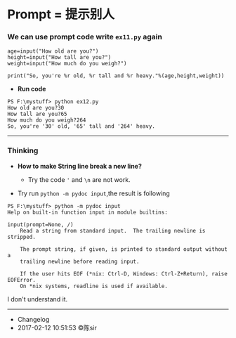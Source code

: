 # Prompt = 提示别人


### **We can use prompt code write `ex11.py` again**

```
age=input("How old are you?")
height=input("How tall are you?")
weight=input("How much do you weigh?")

print("So, you're %r old, %r tall and %r heavy."%(age,height,weight))
```

- **Run code**

```
PS F:\mystuff> python ex12.py
How old are you?30
How tall are you?65
How much do you weigh?264
So, you're '30' old, '65' tall and '264' heavy.
```

***

### **Thinking**

- **How to make String line break a new line?**
    - Try the code `'` and `\n` are not work.

- Try run `python -m pydoc input`,the result is following

```
PS F:\mystuff> python -m pydoc input
Help on built-in function input in module builtins:

input(prompt=None, /)
    Read a string from standard input.  The trailing newline is stripped.

    The prompt string, if given, is printed to standard output without a
    trailing newline before reading input.

    If the user hits EOF (*nix: Ctrl-D, Windows: Ctrl-Z+Return), raise EOFError.
    On *nix systems, readline is used if available.
```

I don't understand it.

***
- Changelog
- 2017-02-12 10:51:53 ©陈sir
